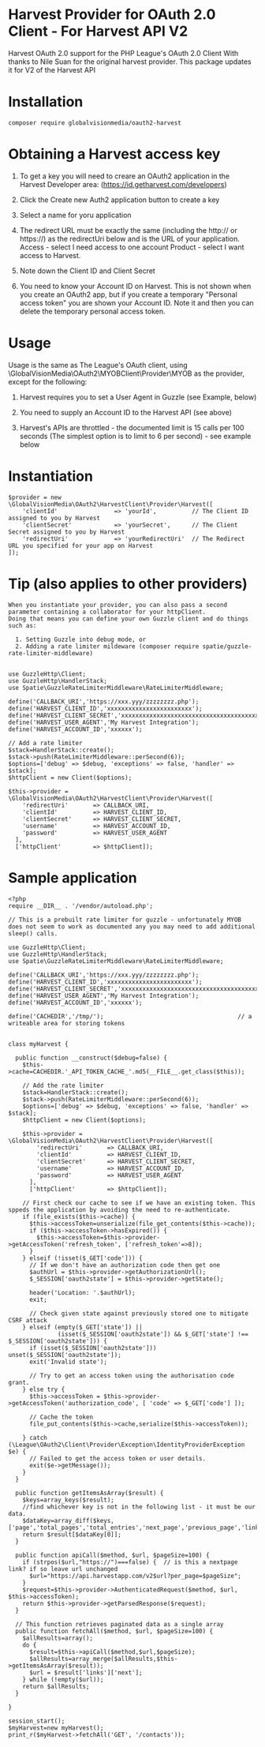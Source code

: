 # Harvest Provider for OAuth 2.0 Client - For Harvest API V2

Harvest OAuth 2.0 support for the PHP League's OAuth 2.0 Client
With thanks to Nile Suan for the original harvest provider. This package updates it for V2 of the Harvest API

# Installation
    composer require globalvisionmedia/oauth2-harvest

# Obtaining a Harvest access key
1. To get a key you will need to creare an OAuth2 application in the Harvest Developer area: (https://id.getharvest.com/developers)

2. Click the Create new Auth2 application button to create a key

3. Select a name for yoru application

4. The redirect URL must be exactly the same (including the http:// or https://) as the redirectUri below and is the URL of your application. 
   Access - select I need access to one account
   Product - select I want access to Harvest.
5. Note down the Client ID and Client Secret
   
6. You need to know your Account ID on Harvest. This is not shown when you create an OAuth2 app, but if you create a temporary
   "Personal access token" you are shown your Account ID. Note it and then you can delete the temporary personal access token.

# Usage
Usage is the same as The League's OAuth client, using \GlobalVisionMedia\OAuth2\MYOBClient\Provider\MYOB as the provider, except for the following:

1. Harvest requires you to set a User Agent in Guzzle (see Example, below)

2. You need to supply an Account ID to the Harvest API (see above)

3. Harvest's APIs are throttled - the documented limit is 15 calls per 100 seconds (The simplest option is to limit to 6 per second) - see example below


# Instantiation
    $provider = new \GlobalVisionMedia\OAuth2\HarvestClient\Provider\Harvest([
        'clientId'                => 'yourId',          // The Client ID assigned to you by Harvest
        'clientSecret'            => 'yourSecret',      // The Client Secret assigned to you by Harvest
        'redirectUri'             => 'yourRedirectUri'  // The Redirect URL you specified for your app on Harvest
    ]);
    
# Tip (also applies to other providers)
    When you instantiate your provider, you can also pass a second parameter containing a collaborator for your httpClient.
    Doing that means you can define your own Guzzle client and do things such as:
    
      1. Setting Guzzle into debug mode, or
      2. Adding a rate limiter mildeware (composer require spatie/guzzle-rate-limiter-middleware)
      
    
    use GuzzleHttp\Client;
    use GuzzleHttp\HandlerStack;
    use Spatie\GuzzleRateLimiterMiddleware\RateLimiterMiddleware;

    define('CALLBACK_URI','https://xxx.yyy/zzzzzzzz.php');
    define('HARVEST_CLIENT_ID','xxxxxxxxxxxxxxxxxxxxxxxx');
    define('HARVEST_CLIENT_SECRET','xxxxxxxxxxxxxxxxxxxxxxxxxxxxxxxxxxxxxxxxxxxxxxxxxxxxxxxxxxxxxxxxxxxxxxxxxxxxxxxxxxxxxx');
    define('HARVEST_USER_AGENT','My Harvest Integration');
    define('HARVEST_ACCOUNT_ID','xxxxxx');

    // Add a rate limiter
    $stack=HandlerStack::create();
    $stack->push(RateLimiterMiddleware::perSecond(6));
    $options=['debug' => $debug, 'exceptions' => false, 'handler' => $stack];
    $httpClient = new Client($options);

    $this->provider = \GlobalVisionMedia\OAuth2\HarvestClient\Provider\Harvest([
        'redirectUri'       => CALLBACK_URI,
        'clientId'          => HARVEST_CLIENT_ID,
        'clientSecret'      => HARVEST_CLIENT_SECRET,
        'username'          => HARVEST_ACCOUNT_ID,
        'password'          => HARVEST_USER_AGENT
      ],
      ['httpClient'         => $httpClient]);

# Sample application
    <?php
    require __DIR__ . '/vendor/autoload.php';

    // This is a prebuilt rate limiter for guzzle - unfortunately MYOB does not seem to work as documented any you may need to add additional sleep() calls.
  
    use GuzzleHttp\Client;
    use GuzzleHttp\HandlerStack;
    use Spatie\GuzzleRateLimiterMiddleware\RateLimiterMiddleware;
  
    define('CALLBACK_URI','https://xxx.yyy/zzzzzzzz.php');
    define('HARVEST_CLIENT_ID','xxxxxxxxxxxxxxxxxxxxxxxx');
    define('HARVEST_CLIENT_SECRET','xxxxxxxxxxxxxxxxxxxxxxxxxxxxxxxxxxxxxxxxxxxxxxxxxxxxxxxxxxxxxxxxxxxxxxxxxxxxxxxxxxxxxx');
    define('HARVEST_USER_AGENT','My Harvest Integration');
    define('HARVEST_ACCOUNT_ID','xxxxxx');
  
    define('CACHEDIR','/tmp/');                                      // a writeable area for storing tokens
  
  
    class myHarvest {
  
      public function __construct($debug=false) {
        $this->cache=CACHEDIR.'_API_TOKEN_CACHE_'.md5(__FILE__.get_class($this));
  
        // Add the rate limiter
        $stack=HandlerStack::create();
        $stack->push(RateLimiterMiddleware::perSecond(6));
        $options=['debug' => $debug, 'exceptions' => false, 'handler' => $stack];
        $httpClient = new Client($options);
  
        $this->provider = \GlobalVisionMedia\OAuth2\HarvestClient\Provider\Harvest([
            'redirectUri'       => CALLBACK_URI,
            'clientId'          => HARVEST_CLIENT_ID,
            'clientSecret'      => HARVEST_CLIENT_SECRET,
            'username'          => HARVEST_ACCOUNT_ID,
            'password'          => HARVEST_USER_AGENT
          ],
          ['httpClient'         => $httpClient]);
  
        // First check our cache to see if we have an existing token. This sppeds the application by avoiding the need to re-authenticate.
        if (file_exists($this->cache)) {
          $this->accessToken=unserialize(file_get_contents($this->cache));
          if ($this->accessToken->hasExpired()) {
            $this->accessToken=$this->provider->getAccessToken('refresh_token', ['refresh_token'=>8]);
          }
        } elseif (!isset($_GET['code'])) {
          // If we don't have an authorization code then get one
          $authUrl = $this->provider->getAuthorizationUrl();
          $_SESSION['oauth2state'] = $this->provider->getState();
  
          header('Location: '.$authUrl);
          exit;
  
          // Check given state against previously stored one to mitigate CSRF attack
        } elseif (empty($_GET['state']) ||
                  (isset($_SESSION['oauth2state']) && $_GET['state'] !== $_SESSION['oauth2state'])) {
          if (isset($_SESSION['oauth2state'])) unset($_SESSION['oauth2state']);
          exit('Invalid state');
  
          // Try to get an access token using the authorisation code grant.
        } else try {
          $this->accessToken = $this->provider->getAccessToken('authorization_code', [ 'code' => $_GET['code'] ]);
  
          // Cache the token
          file_put_contents($this->cache,serialize($this->accessToken));
  
        } catch (\League\OAuth2\Client\Provider\Exception\IdentityProviderException $e) {
          // Failed to get the access token or user details.
          exit($e->getMessage());
        }
      }
  
      public function getItemsAsArray($result) {
        $keys=array_keys($result);
        //find whichever key is not in the following list - it must be our data.
        $dataKey=array_diff($keys,['page','total_pages','total_entries','next_page','previous_page','links']);
        return $result[$dataKey[0]];
      }

      public function apiCall($method, $url, $pageSize=100) {
        if (strpos($url,"https://")===false) {  // is this a nextpage link? if so leave url unchanged
          $url="https://api.harvestapp.com/v2$url?per_page=$pageSize";
        }
        $request=$this->provider->AuthenticatedRequest($method, $url, $this->accessToken);
        return $this->provider->getParsedResponse($request);
      }
  
      // This function retrieves paginated data as a single array
      public function fetchAll($method, $url, $pageSize=100) {
        $allResults=array();
        do {
          $result=$this->apiCall($method,$url,$pageSize);
          $allResults=array_merge($allResults,$this->getItemsAsArray($result));
          $url = $result['links']['next'];
        } while (!empty($url));
        return $allResults;
      }
  
    }
  
    session_start();
    $myHarvest=new myHarvest();
    print_r($myHarvest->fetchAll('GET', '/contacts'));
